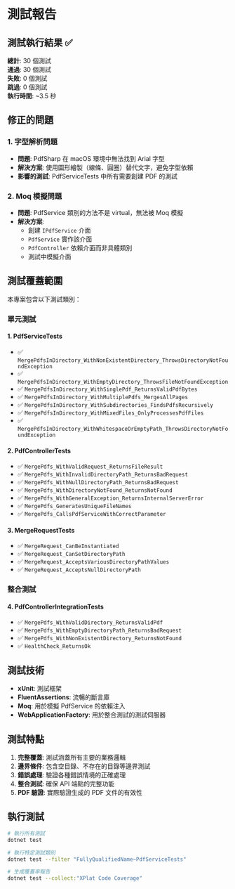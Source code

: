 # 測試報告

## 測試執行結果 ✅

**總計**: 30 個測試  
**通過**: 30 個測試  
**失敗**: 0 個測試  
**跳過**: 0 個測試  
**執行時間**: ~3.5 秒

## 修正的問題

### 1. 字型解析問題
- **問題**: PdfSharp 在 macOS 環境中無法找到 Arial 字型
- **解決方案**: 使用圖形繪製（線條、圓圈）替代文字，避免字型依賴
- **影響的測試**: PdfServiceTests 中所有需要創建 PDF 的測試

### 2. Moq 模擬問題
- **問題**: PdfService 類別的方法不是 virtual，無法被 Moq 模擬
- **解決方案**: 
  - 創建 `IPdfService` 介面
  - `PdfService` 實作該介面
  - `PdfController` 依賴介面而非具體類別
  - 測試中模擬介面

## 測試覆蓋範圍

本專案包含以下測試類別：

### 單元測試

#### 1. PdfServiceTests
- ✅ `MergePdfsInDirectory_WithNonExistentDirectory_ThrowsDirectoryNotFoundException`
- ✅ `MergePdfsInDirectory_WithEmptyDirectory_ThrowsFileNotFoundException`
- ✅ `MergePdfsInDirectory_WithSinglePdf_ReturnsValidPdfBytes`
- ✅ `MergePdfsInDirectory_WithMultiplePdfs_MergesAllPages`
- ✅ `MergePdfsInDirectory_WithSubdirectories_FindsPdfsRecursively`
- ✅ `MergePdfsInDirectory_WithMixedFiles_OnlyProcessesPdfFiles`
- ✅ `MergePdfsInDirectory_WithWhitespaceOrEmptyPath_ThrowsDirectoryNotFoundException`

#### 2. PdfControllerTests
- ✅ `MergePdfs_WithValidRequest_ReturnsFileResult`
- ✅ `MergePdfs_WithInvalidDirectoryPath_ReturnsBadRequest`
- ✅ `MergePdfs_WithNullDirectoryPath_ReturnsBadRequest`
- ✅ `MergePdfs_WithDirectoryNotFound_ReturnsNotFound`
- ✅ `MergePdfs_WithGeneralException_ReturnsInternalServerError`
- ✅ `MergePdfs_GeneratesUniqueFileNames`
- ✅ `MergePdfs_CallsPdfServiceWithCorrectParameter`

#### 3. MergeRequestTests
- ✅ `MergeRequest_CanBeInstantiated`
- ✅ `MergeRequest_CanSetDirectoryPath`
- ✅ `MergeRequest_AcceptsVariousDirectoryPathValues`
- ✅ `MergeRequest_AcceptsNullDirectoryPath`

### 整合測試

#### 4. PdfControllerIntegrationTests
- ✅ `MergePdfs_WithValidDirectory_ReturnsValidPdf`
- ✅ `MergePdfs_WithEmptyDirectoryPath_ReturnsBadRequest`
- ✅ `MergePdfs_WithNonExistentDirectory_ReturnsNotFound`
- ✅ `HealthCheck_ReturnsOk`

## 測試技術

- **xUnit**: 測試框架
- **FluentAssertions**: 流暢的斷言庫
- **Moq**: 用於模擬 PdfService 的依賴注入
- **WebApplicationFactory**: 用於整合測試的測試伺服器

## 測試特點

1. **完整覆蓋**: 測試涵蓋所有主要的業務邏輯
2. **邊界條件**: 包含空目錄、不存在的目錄等邊界測試
3. **錯誤處理**: 驗證各種錯誤情境的正確處理
4. **整合測試**: 確保 API 端點的完整功能
5. **PDF 驗證**: 實際驗證生成的 PDF 文件的有效性

## 執行測試

```bash
# 執行所有測試
dotnet test

# 執行特定測試類別
dotnet test --filter "FullyQualifiedName~PdfServiceTests"

# 生成覆蓋率報告
dotnet test --collect:"XPlat Code Coverage"
```

